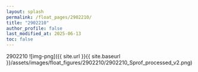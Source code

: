 ```yaml
---
layout: splash
permalink: /float_pages/2902210/
title: "2902210"
author_profile: false
last_modified_at: 2025-06-13
toc: false
---
```

 
2902210
![img-png]({{ site.url }}{{ site.baseurl }}/assets/images/float_figures/2902210/2902210_Sprof_processed_v2.png)